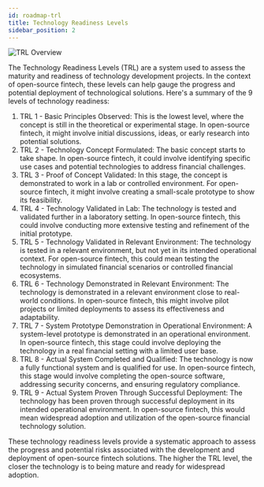 ```yaml
---
id: roadmap-trl
title: Technology Readiness Levels
sidebar_position: 2
---
```



![TRL Overview]("/img/primers/trlmain.png")


The Technology Readiness Levels (TRL) are a system used to assess the maturity and readiness of technology development projects. In the context of open-source fintech, these levels can help gauge the progress and potential deployment of technological solutions. Here's a summary of the 9 levels of technology readiness:

1. TRL 1 - Basic Principles Observed: This is the lowest level, where the concept is still in the theoretical or experimental stage. In open-source fintech, it might involve initial discussions, ideas, or early research into potential solutions.
2. TRL 2 - Technology Concept Formulated: The basic concept starts to take shape. In open-source fintech, it could involve identifying specific use cases and potential technologies to address financial challenges.
3. TRL 3 - Proof of Concept Validated: In this stage, the concept is demonstrated to work in a lab or controlled environment. For open-source fintech, it might involve creating a small-scale prototype to show its feasibility.
4. TRL 4 - Technology Validated in Lab: The technology is tested and validated further in a laboratory setting. In open-source fintech, this could involve conducting more extensive testing and refinement of the initial prototype.
5. TRL 5 - Technology Validated in Relevant Environment: The technology is tested in a relevant environment, but not yet in its intended operational context. For open-source fintech, this could mean testing the technology in simulated financial scenarios or controlled financial ecosystems.
6. TRL 6 - Technology Demonstrated in Relevant Environment: The technology is demonstrated in a relevant environment close to real-world conditions. In open-source fintech, this might involve pilot projects or limited deployments to assess its effectiveness and adaptability.
7. TRL 7 - System Prototype Demonstration in Operational Environment: A system-level prototype is demonstrated in an operational environment. In open-source fintech, this stage could involve deploying the technology in a real financial setting with a limited user base.
8. TRL 8 - Actual System Completed and Qualified: The technology is now a fully functional system and is qualified for use. In open-source fintech, this stage would involve completing the open-source software, addressing security concerns, and ensuring regulatory compliance.
9. TRL 9 - Actual System Proven Through Successful Deployment: The technology has been proven through successful deployment in its intended operational environment. In open-source fintech, this would mean widespread adoption and utilization of the open-source financial technology solution.

These technology readiness levels provide a systematic approach to assess the progress and potential risks associated with the development and deployment of open-source fintech solutions. The higher the TRL level, the closer the technology is to being mature and ready for widespread adoption.
